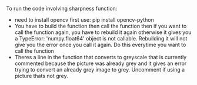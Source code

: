 To run the code involving sharpness function:
- need to install opencv first use: pip install opencv-python
- You have to build the function then call the function then if you want to call the function again, you have to rebuild it again otherwise it gives you a TypeError: 'numpy.float64' object is not callable. Rebuilding it will not give you the error once you call it again. Do this everytime you want to call the function
- Theres a line in the function that converts to greyscale that is currently commented because the picture was already grey and it gives an error trying to convert an already grey image to grey. Uncomment if using a picture thats not grey.
